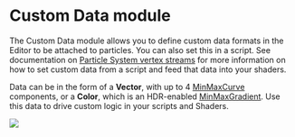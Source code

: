# Custom Data module

The Custom Data module allows you to define custom data formats in the Editor to be attached to particles. You can also set this in a script. See documentation on [Particle System vertex streams](PartSysVertexStreams) for more information on how to set custom data from a script and feed that data into your shaders. 

Data can be in the form of a __Vector__, with up to 4 [MinMaxCurve](ScriptRef:ParticleSystem.MinMaxCurve.html) components, or a __Color__, which is an HDR-enabled [MinMaxGradient](ScriptRef:ParticleSystem.MinMaxGradient.html). Use this data to drive custom logic in your scripts and Shaders.

![](../uploads/Main/CustomDataModule.png)
